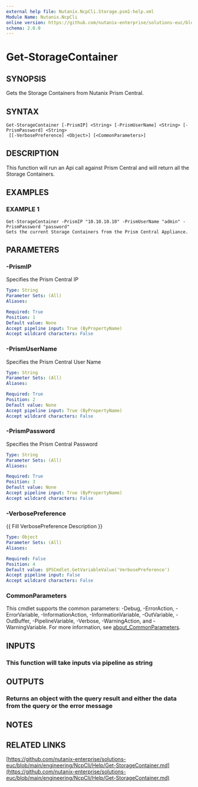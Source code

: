 ```yaml
---
external help file: Nutanix.NcpCli.Storage.psm1-help.xml
Module Name: Nutanix.NcpCli
online version: https://github.com/nutanix-enterprise/solutions-euc/blob/main/engineering/NcpCli/Help/Get-StorageContainer.md
schema: 2.0.0
---
```


# Get-StorageContainer

## SYNOPSIS
Gets the Storage Containers from Nutanix Prism Central.

## SYNTAX

```
Get-StorageContainer [-PrismIP] <String> [-PrismUserName] <String> [-PrismPassword] <String>
 [[-VerbosePreference] <Object>] [<CommonParameters>]
```

## DESCRIPTION
This function will run an Api call against Prism Central and will return all the Storage Containers.

## EXAMPLES

### EXAMPLE 1
```
Get-StorageContainer -PrismIP "10.10.10.10" -PrismUserName "admin" -PrismPassword "password"
Gets the current Storage Containers from the Prism Central Appliance.
```

## PARAMETERS

### -PrismIP
Specifies the Prism Central IP

```yaml
Type: String
Parameter Sets: (All)
Aliases:

Required: True
Position: 1
Default value: None
Accept pipeline input: True (ByPropertyName)
Accept wildcard characters: False
```

### -PrismUserName
Specifies the Prism Central User Name

```yaml
Type: String
Parameter Sets: (All)
Aliases:

Required: True
Position: 2
Default value: None
Accept pipeline input: True (ByPropertyName)
Accept wildcard characters: False
```

### -PrismPassword
Specifies the Prism Central Password

```yaml
Type: String
Parameter Sets: (All)
Aliases:

Required: True
Position: 3
Default value: None
Accept pipeline input: True (ByPropertyName)
Accept wildcard characters: False
```

### -VerbosePreference
{{ Fill VerbosePreference Description }}

```yaml
Type: Object
Parameter Sets: (All)
Aliases:

Required: False
Position: 4
Default value: $PSCmdlet.GetVariableValue('VerbosePreference')
Accept pipeline input: False
Accept wildcard characters: False
```

### CommonParameters
This cmdlet supports the common parameters: -Debug, -ErrorAction, -ErrorVariable, -InformationAction, -InformationVariable, -OutVariable, -OutBuffer, -PipelineVariable, -Verbose, -WarningAction, and -WarningVariable. For more information, see [about_CommonParameters](http://go.microsoft.com/fwlink/?LinkID=113216).

## INPUTS

### This function will take inputs via pipeline as string
## OUTPUTS

### Returns an object with the query result and either the data from the query or the error message
## NOTES

## RELATED LINKS

[https://github.com/nutanix-enterprise/solutions-euc/blob/main/engineering/NcpCli/Help/Get-StorageContainer.md](https://github.com/nutanix-enterprise/solutions-euc/blob/main/engineering/NcpCli/Help/Get-StorageContainer.md)

